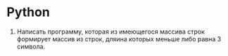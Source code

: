 # Python

1. Написать программу, которая из имеющегося массива строк формирует массив из строк, дляина которых меньше либо равна 3 символа.

